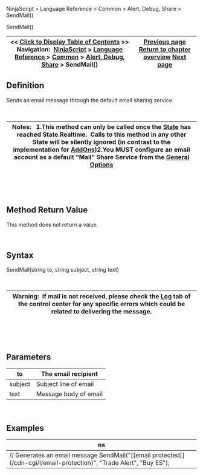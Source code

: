 ﻿


NinjaScript \> Language Reference \> Common \> Alert, Debug, Share \> SendMail()






















SendMail()







| \<\< [Click to Display Table of Contents](sendmail.md) \>\> **Navigation:**     [NinjaScript](ninjascript-1.md) \> [Language Reference](language_reference_wip-1.md) \> [Common](common-1.md) \> [Alert, Debug, Share](alert__debugging_and_sharing-1.md) \> SendMail() | [Previous page](rearmalert-1.md) [Return to chapter overview](alert__debugging_and_sharing-1.md) [Next page](share-1.md) |
| --- | --- |











## Definition


Sends an email message through the default email sharing service. 


 




| Notes:   1\.This method can only be called once the [State](state-1.md) has reached State.Realtime.  Calls to this method in any other State will be silently ignored (in contrast to the implementation for [AddOns](alert_and_debug_concepts-1.md))2\.You MUST configure an email account as a default "Mail" Share Service from the [General Options](general_section-1.md) |
| --- |



 


 


## Method Return Value


This method does not return a value.


 


## Syntax


SendMail(string to, string subject, string text)


 




| Warning:  If mail is not received, please check the [Log](log_tab2-1.md) tab of the control center for any specific errors which could be related to delivering the message. |
| --- |



 


 


## Parameters




| to | The email recipient |
| --- | --- |
| subject | Subject line of email |
| text | Message body of email |



 


## 


## Examples




| ns |
| --- |
| // Generates an email message SendMail("[\[email protected]](/cdn-cgi/l/email-protection)", "Trade Alert", "Buy ES"); |









